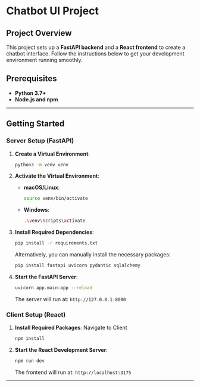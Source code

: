 # Chatbot UI Project

## Project Overview

This project sets up a **FastAPI backend** and a **React frontend** to create a chatbot interface. Follow the instructions below to get your development environment running smoothly.

## Prerequisites

- **Python 3.7+**
- **Node.js and npm**

---

## Getting Started

### **Server Setup (FastAPI)**

1. **Create a Virtual Environment**:

   ```bash
   python3 -m venv venv
   ```

2. **Activate the Virtual Environment**:

   - **macOS/Linux**:
     ```bash
     source venv/bin/activate
     ```
   - **Windows**:
     ```bash
     .\venv\Scripts\activate
     ```

3. **Install Required Dependencies**:

   ```bash
   pip install -r requirements.txt
   ```

   Alternatively, you can manually install the necessary packages:

   ```bash
   pip install fastapi uvicorn pydantic sqlalchemy
   ```

4. **Start the FastAPI Server**:
   ```bash
   uvicorn app.main:app --reload
   ```
   The server will run at: `http://127.0.0.1:8000`

### **Client Setup (React)**

1. **Install Required Packages**:
   Navigate to Client

   ```bash
   npm install
   ```

2. **Start the React Development Server**:
   ```bash
   npm run dev
   ```
   The frontend will run at: `http://localhost:3175`

---

